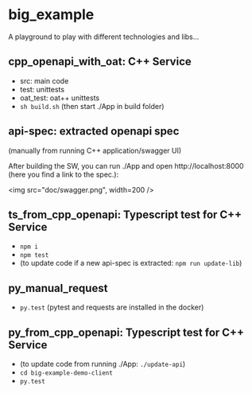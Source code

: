 # big_example

A playground to play with different technologies and libs...

## cpp_openapi_with_oat: C++ Service

   * src: main code
   * test: unittests
   * oat_test: oat++ unittests
   * `sh build.sh` (then start ./App in build folder)


## api-spec: extracted openapi spec 
(manually from running C++ application/swagger UI)

After building the SW, you can run ./App and open http://localhost:8000 
(here you find a link to the spec.):

<img src="doc/swagger.png", width=200 />


## ts_from_cpp_openapi: Typescript test for C++ Service
   * `npm i`
   * `npm test`
   * (to update code if a new api-spec is extracted: `npm run update-lib`)


## py_manual_request
   * `py.test` (pytest and requests are installed in the docker)


## py_from_cpp_openapi: Typescript test for C++ Service
   * (to update code from running ./App: `./update-api`)
   * `cd big-example-demo-client`
   * `py.test`
